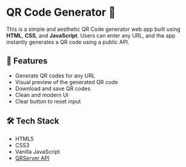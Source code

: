 # QR Code Generator 🔳

This is a simple and aesthetic QR Code generator web app built using **HTML**, **CSS**, and **JavaScript**. Users can enter any URL, and the app instantly generates a QR code using a public API.

## 🚀 Features

- Generate QR codes for any URL
- Visual preview of the generated QR code
- Download and save QR codes
- Clean and modern UI
- Clear button to reset input

## 🛠️ Tech Stack

- HTML5
- CSS3
- Vanilla JavaScript
- [QRServer API](https://goqr.me/api/)
